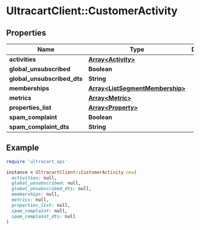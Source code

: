 # UltracartClient::CustomerActivity

## Properties

| Name | Type | Description | Notes |
| ---- | ---- | ----------- | ----- |
| **activities** | [**Array&lt;Activity&gt;**](Activity.md) |  | [optional] |
| **global_unsubscribed** | **Boolean** |  | [optional] |
| **global_unsubscribed_dts** | **String** |  | [optional] |
| **memberships** | [**Array&lt;ListSegmentMembership&gt;**](ListSegmentMembership.md) |  | [optional] |
| **metrics** | [**Array&lt;Metric&gt;**](Metric.md) |  | [optional] |
| **properties_list** | [**Array&lt;Property&gt;**](Property.md) |  | [optional] |
| **spam_complaint** | **Boolean** |  | [optional] |
| **spam_complaint_dts** | **String** |  | [optional] |

## Example

```ruby
require 'ultracart_api'

instance = UltracartClient::CustomerActivity.new(
  activities: null,
  global_unsubscribed: null,
  global_unsubscribed_dts: null,
  memberships: null,
  metrics: null,
  properties_list: null,
  spam_complaint: null,
  spam_complaint_dts: null
)
```


